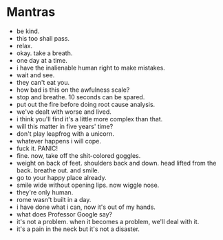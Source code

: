 # Mantras

 * be kind.
 * this too shall pass.
 * relax.
 * okay. take a breath.
 * one day at a time.
 * i have the inalienable human right to make mistakes.
 * wait and see.
 * they can't eat you.
 * how bad is this on the awfulness scale?
 * stop and breathe. 10 seconds can be spared.
 * put out the fire before doing root cause analysis.
 * we've dealt with worse and lived.
 * i think you'll find it's a little more complex than that.
 * will this matter in five years' time?
 * don't play leapfrog with a unicorn.
 * whatever happens i will cope.
 * fuck it. PANIC!
 * fine. now, take off the shit-colored goggles.
 * weight on back of feet. shoulders back and down. head lifted from the back. breathe out. and smile.
 * go to your happy place already.
 * smile wide without opening lips. now wiggle nose.
 * they're only human.
 * rome wasn't built in a day.
 * i have done what i can, now it's out of my hands.
 * what does Professor Google say?
 * it's not a problem. when it becomes a problem, we'll deal with it.
 * it's a pain in the neck but it's not a disaster.
 